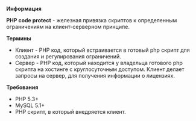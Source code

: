<b>Информация</b>

<b>PHP code protect</b> - железная привязка скриптов к определенным ограничениям на клиент-серверном принципе.

<b>Термины</b>
<ul>
<li>Клиент - PHP код, который встраивается в готовый php скрипт для создания и регулирования ограничений.</li>

<li>Сервер - PHP код, который находится у владельца готового php скрипта на хостинге с круглосуточным доступом.
         Клиент делает запросы на сервер, для получения информации о лицензиях.</li>
</ul>

<b>Требования</b>
- PHP 5.3+
- MySQL 5.1+
- PHP скрипт, в который внедряется клиент.


































